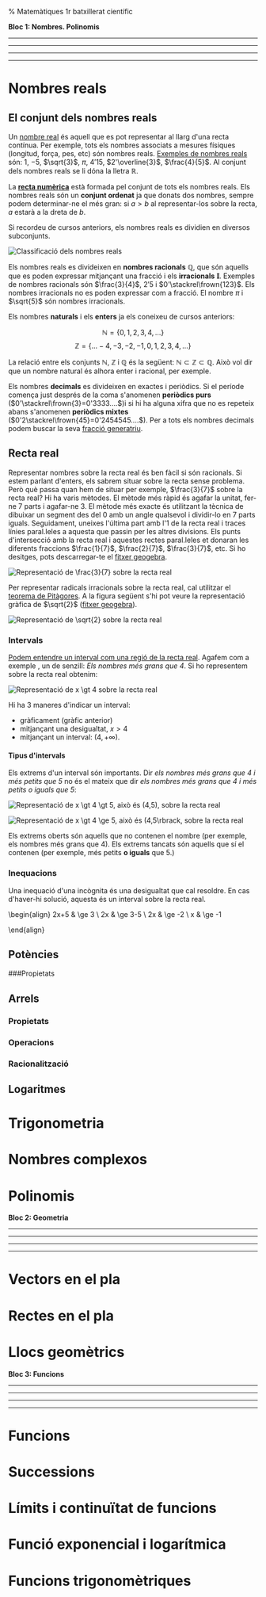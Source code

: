 % Matemàtiques 1r batxillerat científic


__Bloc 1: Nombres. Polinomis__

---

---

---

---

# Nombres reals
## El conjunt dels nombres reals
Un [nombre real](https://en.wikipedia.org/wiki/Real_number) és aquell que es pot representar al llarg d'una recta contínua. Per exemple, tots els nombres associats a mesures físiques (longitud, força, pes, etc) són nombres reals. [Exemples de nombres reals](http://www.mathsisfun.com/numbers/real-numbers.html) són: $1$, $-5$, $\sqrt{3}$, $\pi$, $4'15$, $2'\overline{3}$, $\frac{4}{5}$. Al conjunt dels nombres reals se li dóna la lletra __$\mathbb{R}$__.

La [__recta numèrica__](https://ca.wikipedia.org/wiki/Recta_num%C3%A8rica) està formada pel conjunt de tots els nombres reals. Els nombres reals són un __conjunt ordenat__ ja que donats dos nombres, sempre podem determinar-ne el més gran: si $a \gt b$ al representar-los sobre la recta, $a$ estarà a la dreta de $b$.

Si recordeu de cursos anteriors, els nombres reals es dividien en diversos subconjunts. 

![*Classificació dels nombres reals*](img/classificacio_reals_1.png)

Els nombres reals es divideixen en __nombres racionals__ __$\mathbb{Q}$__, que són aquells que es poden expressar mitjançant una fracció i els __irracionals__ __$\mathbb{I}$__. Exemples de nombres racionals són $\frac{3}{4}$, $2'5$ i $0'\stackrel\frown{123}$. Els nombres irracionals no es poden expressar com a fracció. El nombre $\pi$ i $\sqrt{5}$ són nombres irracionals.

Els nombres __naturals__ i els __enters__ ja els coneixeu de cursos anteriors:

$$\mathbb{N}=\{0, 1, 2, 3, 4,...\}$$
$$\mathbb{Z}=\{...-4, -3, -2, -1, 0, 1, 2, 3, 4,...\}$$

La relació entre els conjunts $\mathbb{N}$, $\mathbb{Z}$ i $\mathbb{Q}$ és la següent: $\mathbb{N} \subset \mathbb{Z} \subset \mathbb{Q}$. Això vol dir que un nombre natural és alhora enter i racional, per exemple.

Els nombres __decimals__ es divideixen en exactes i periòdics. Si el període comença just després de la coma s'anomenen __periòdics purs__  ($0'\stackrel\frown{3}=0'3333....$)i si hi ha alguna xifra que no es repeteix abans s'anomenen __periòdics mixtes__ ($0'2\stackrel\frown{45}=0'2454545....$). Per a tots els nombres decimals podem buscar la seva [fracció generatriu](http://www.edu365.cat/eso/muds/matematiques/edad/eso4B/reales/q1_contenidos1b.htm).

## Recta real

Representar nombres sobre la recta real és ben fàcil si són racionals. Si estem parlant d'enters, els sabrem situar sobre la recta sense problema. Però què passa quan hem de situar per exemple, $\frac{3}{7}$ sobre la recta real? Hi ha varis mètodes. El mètode més ràpid és agafar la unitat, fer-ne 7 parts i agafar-ne 3. El mètode més exacte és utilitzant la tècnica de dibuixar un segment des del 0 amb un angle qualsevol i dividir-lo en 7 parts iguals. Seguidament, uneixes l'última part amb l'$1$ de la recta real i traces línies paral.leles a aquesta que passin per les altres divisions. Els punts d'intersecció amb la recta real i aquestes rectes paral.leles et donaran les diferents fraccions $\frac{1}{7}$, $\frac{2}{7}$, $\frac{3}{7}$, etc. Si ho desitges, pots descarregar-te el [fitxer geogebra](ggb/fraccions_recta_real_1.ggb).

![*Representació de $\frac{3}{7}$ sobre la recta real*](img/fraccions_recta_real_1.png)

Per representar radicals irracionals sobre la recta real, cal utilitzar el [teorema de Pitàgores](https://ca.wikipedia.org/wiki/Teorema_de_Pit%C3%A0gores). A la figura següent s'hi pot veure la representació gràfica de $\sqrt{2}$ ([fitxer geogebra](ggb/arrel_de_dos_1.ggb)).

![*Representació de $\sqrt{2}$ sobre la recta real*](img/arrel_de_dos_1.png)

### Intervals

[Podem entendre un interval com una regió de la recta real](http://proyectodescartes.org/EDAD/materiales_didacticos/EDAD_4eso_B_cat_reales-JS/index.htm). Agafem com a exemple , un de senzill: *Els nombres més grans que 4*. Si ho representem sobre la recta real obtenim:

![*Representació de $x \gt 4$ sobre la recta real*](img/interval1_rectareal_1.png)

Hi ha 3 maneres d'indicar un interval: 

* gràficament (gràfic anterior)
* mitjançant una desigualtat, $x>4$
* mitjançant un interval: $(4,+\infty)$. 

#### Tipus d'intervals

Els extrems d'un interval són importants. Dir *els nombres més grans que $4$ i més petits que $5$* no és el mateix que dir *els nombres més grans que $4$ i més petits o iguals que $5$*:

 ![*Representació de $x \gt 4 \gt 5$, això és $(4,5)$, sobre la recta real*](img/interval2_rectareal_1.png)

 ![*Representació de $x \gt 4 \ge 5$, això és $(4,5\rbrack$, sobre la recta real*](img/interval3_rectareal_1.png)

 Els extrems oberts són aquells que no contenen el nombre (per exemple, els nombres més grans que 4). Els extrems tancats són aquells que sí el contenen (per exemple, més petits __o iguals__ que 5.)

### Inequacions

Una inequació d'una incògnita és una desigualtat que cal resoldre. En cas d'haver-hi solució, aquesta és un interval sobre la recta real.

\begin{align}
2x+5 & \ge 3 \\
2x & \ge 3-5 \\
2x & \ge -2 \\
x & \ge -1

\end{align}

## Potències
###Propietats
## Arrels
### Propietats
### Operacions
### Racionalització
## Logaritmes


# Trigonometria
# Nombres complexos
# Polinomis



__Bloc 2: Geometria__

---

---

---

---

# Vectors en el pla
# Rectes en el pla
# Llocs geomètrics



__Bloc 3: Funcions__

---

---

---

---

# Funcions
# Successions
# Límits i continuïtat de funcions
# Funció exponencial i logarítmica
# Funcions trigonomètriques




